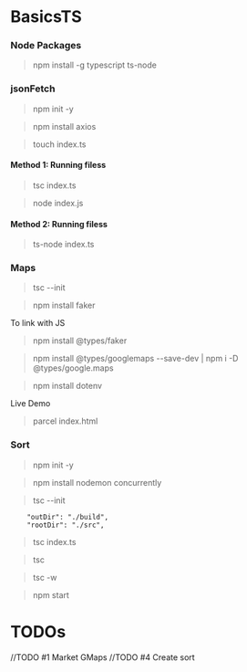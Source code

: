 # BasicsTS

### Node Packages

> npm install -g typescript ts-node

### jsonFetch

> npm init -y

> npm install axios

> touch index.ts

#### Method 1: Running filess

> tsc index.ts

> node index.js

#### Method 2: Running filess

> ts-node index.ts

### Maps

> tsc --init

> npm install faker

To link with JS

> npm install @types/faker

> npm install @types/googlemaps --save-dev | npm i -D @types/google.maps

> npm install dotenv

Live Demo

> parcel index.html

### Sort

> npm init -y

> npm install nodemon concurrently

> tsc --init

```
    "outDir": "./build",
    "rootDir": "./src",
```

> tsc index.ts

> tsc

> tsc -w

> npm start

# TODOs

//TODO #1 Market GMaps
//TODO #4 Create sort
